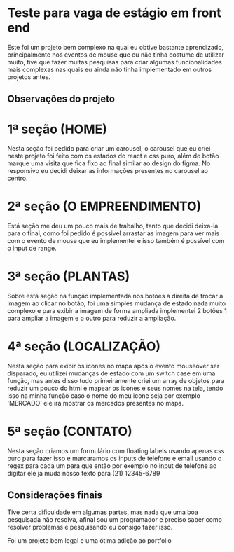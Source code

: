 # Teste para vaga de estágio em front end

<p>Este foi um projeto bem complexo na qual eu obtive bastante aprendizado, principalmente nos eventos de mouse que eu não tinha costume de utilizar muito, tive que fazer muitas
pesquisas para criar algumas funcionalidades mais complexas nas quais eu ainda não tinha implementado em outros projetos antes.</p>

## Observações do projeto

<h1>1ª seção (HOME)</h1>

<p>Nesta seção foi pedido para criar um carousel, o carousel que eu criei neste projeto foi feito com os estados do react e css puro, além do botão marque uma visita que
fica fixo ao final similar ao design do figma. No responsivo eu decidi deixar as informações presentes no carousel ao centro.</p>

<h1>2ª seção (O EMPREENDIMENTO)</h1>

<p>Está seção me deu um pouco mais de trabalho, tanto que decidi deixa-la para o final, como foi pedido é possivel arrastar as imagem para ver mais com o evento de mouse que eu implementei e isso também é possível com o input de range.</p>

<h1>3ª seção (PLANTAS)</h1>

<p>Sobre está seção na função implementada nos botões a direita de trocar a imagem ao clicar no botão, foi uma simples mudança de estado nada muito complexo e para exibir a imagem
de forma ampliada implementei 2 botões 1 para ampliar a imagem e o outro para reduzir a ampliação.</p>

<h1>4ª seção (LOCALIZAÇÃO)</h1>

<p>Nesta seção para exibir os icones no mapa após o evento mouseover ser disparado, eu utilizei mudanças de estado com um switch case em uma função, mas antes disso tudo primeiramente criei um array de objetos para reduzir um pouco do html e mapear os icones e seus nomes na tela, tendo isso na minha função caso o nome do meu icone seja por exemplo 'MERCADO' ele irá mostrar os mercados presentes no mapa.</p>

<h1>5ª seção (CONTATO)</h1>

<p>Nesta seção criamos um formulário com floating labels usando apenas css puro para fazer isso e marcaramos os inputs de telefone e email usando o regex para cada um para que então por exemplo no input de telefone ao digitar ele já muda nosso texto para (21) 12345-6789</p>

## Considerações finais

<p>Tive certa dificuldade em algumas partes, mas nada que uma boa pesquisada não resolva, afinal sou um programador e preciso saber como resolver problemas e pesquisando eu consigo fazer isso.</p>

<p>Foi um projeto bem legal e uma ótima adição ao portfolio</p>
